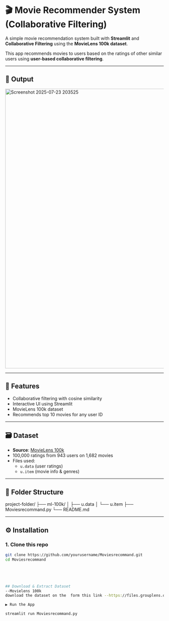 # 🎬 Movie Recommender System (Collaborative Filtering)

A simple movie recommendation system built with **Streamlit** and **Collaborative Filtering** using the **MovieLens 100k dataset**.

This app recommends movies to users based on the ratings of other similar users using **user-based collaborative filtering**.

---

## 📸 Output


<img width="1014" height="889" alt="Screenshot 2025-07-23 203525" src="https://github.com/user-attachments/assets/dfb00da1-cb1a-41e8-ae11-45ee7b1967f0" />

 <!-- Optional -->

---

## 🚀 Features

- Collaborative filtering with cosine similarity
- Interactive UI using Streamlit
- MovieLens 100k dataset
- Recommends top 10 movies for any user ID

---

## 🗃️ Dataset

- **Source**: [MovieLens 100k](https://grouplens.org/datasets/movielens/100k/)
- 100,000 ratings from 943 users on 1,682 movies
- Files used:
  - `u.data` (user ratings)
  - `u.item` (movie info & genres)

---

## 📁 Folder Structure
project-folder/
├── ml-100k/
│ ├── u.data
│ └── u.item
├── Moviesrecommand.py
└── README.md



---

## ⚙️ Installation

### 1. Clone this repo

```bash
git clone https://github.com/yourusername/Moviesrecommand.git
cd Moviesrecommand





## Download & Extract Dataset
--Movielens 100k 
download the dataset on the  form this link --https://files.grouplens.org/datasets/movielens/ml-100k.zip--

▶️ Run the App

streamlit run Moviesrecommand.py






